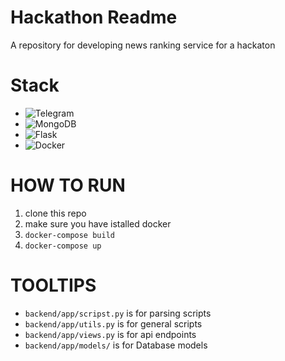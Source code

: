 # Hackathon Readme
A repository for developing news ranking service for a hackaton 
# Stack
- ![Telegram](https://img.shields.io/badge/Telegram-2CA5E0?style=for-the-badge&logo=telegram&logoColor=white)
- ![MongoDB](https://img.shields.io/badge/MongoDB-%234ea94b.svg?style=for-the-badge&logo=mongodb&logoColor=white)
- ![Flask](https://img.shields.io/badge/flask-%23000.svg?style=for-the-badge&logo=flask&logoColor=white)
- ![Docker](https://img.shields.io/badge/docker-%230db7ed.svg?style=for-the-badge&logo=docker&logoColor=white)
# HOW TO RUN
1. clone this repo
2. make sure you have istalled docker
3. `docker-compose build`
4. `docker-compose up`
# TOOLTIPS
- `backend/app/scripst.py` is for parsing scripts
- `backend/app/utils.py` is for general scripts
- `backend/app/views.py` is for api endpoints
- `backend/app/models/` is for Database models
